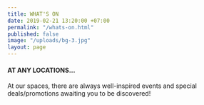 ```yaml
---
title: WHAT'S ON
date: 2019-02-21 13:20:00 +07:00
permalink: "/whats-on.html"
published: false
image: "/uploads/bg-3.jpg"
layout: page
---
```


<div class="row mb-5">
<div class="col-12 col-lg-8 offset-lg-2 text-center">
<h4 class="mb-4">AT ANY LOCATIONS...</h4>
<p>At our spaces, there are always well-inspired events and special deals/promotions awaiting you to be discovered!</p>
</div>
</div>